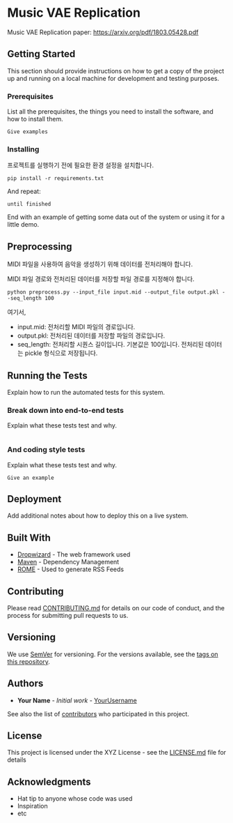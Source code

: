 
# Music VAE Replication

Music VAE Replication 
paper: https://arxiv.org/pdf/1803.05428.pdf

## Getting Started

This section should provide instructions on how to get a copy of the project up and running on a local machine for development and testing purposes.

### Prerequisites

List all the prerequisites, the things you need to install the software, and how to install them.

```
Give examples
```

### Installing

프로젝트를 실행하기 전에 필요한 환경 설정을 설치합니다. 

```
pip install -r requirements.txt
```

And repeat:

```
until finished
```

End with an example of getting some data out of the system or using it for a little demo.

## Preprocessing

MIDI 파일을 사용하여 음악을 생성하기 위해 데이터를 전처리해야 합니다. 

MIDI 파일 경로와 전처리된 데이터를 저장할 파일 경로를 지정해야 합니다.

```
python preprocess.py --input_file input.mid --output_file output.pkl --seq_length 100
```
여기서,
- input.mid: 전처리할 MIDI 파일의 경로입니다.
- output.pkl: 전처리된 데이터를 저장할 파일의 경로입니다.
- seq_length: 전처리할 시퀀스 길이입니다. 기본값은 100입니다.
전처리된 데이터는 pickle 형식으로 저장됩니다.


## Running the Tests

Explain how to run the automated tests for this system.

### Break down into end-to-end tests

Explain what these tests test and why.

```

```

### And coding style tests

Explain what these tests test and why.

```
Give an example
```

## Deployment

Add additional notes about how to deploy this on a live system.

## Built With

* [Dropwizard](http://www.dropwizard.io/1.0.2/docs/) - The web framework used
* [Maven](https://maven.apache.org/) - Dependency Management
* [ROME](https://rometools.github.io/rome/) - Used to generate RSS Feeds

## Contributing

Please read [CONTRIBUTING.md](https://github.com/your/project/contributing.md) for details on our code of conduct, and the process for submitting pull requests to us.

## Versioning

We use [SemVer](http://semver.org/) for versioning. For the versions available, see the [tags on this repository](https://github.com/your/project/tags).

## Authors

* **Your Name** - *Initial work* - [YourUsername](https://github.com/YourUsername)

See also the list of [contributors](https://github.com/your/project/contributors) who participated in this project.

## License

This project is licensed under the XYZ License - see the [LICENSE.md](LICENSE.md) file for details

## Acknowledgments

* Hat tip to anyone whose code was used
* Inspiration
* etc
